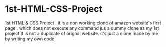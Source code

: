# 1st-HTML-CSS-Project
1st HTML &amp; CSS Project . it is a non working clone of amazon website's first page . which does not execute any command jus a dummy clone as my 1st project
It is not a duplicate of orignal website. it's just a clone made by me by writing my own code.
